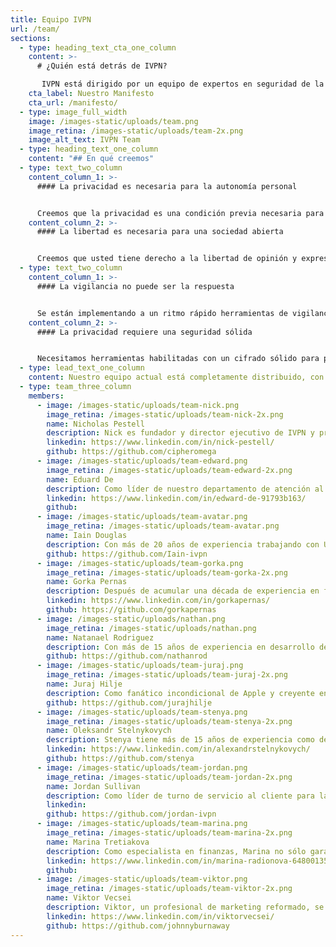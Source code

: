 ```yaml
---
title: Equipo IVPN
url: /team/
sections:
  - type: heading_text_cta_one_column
    content: >-
      # ¿Quién está detrás de IVPN?

       IVPN está dirigido por un equipo de expertos en seguridad de la información y activistas de la privacidad. El equipo fundador es un grupo de profesionales de la seguridad que se conocieron mientras estudiaban seguridad de la información en la Universidad de Londres, Reino Unido (Royal Holloway). IVPN existe desde 2009, mucho más tiempo que la mayoría de los servicios VPN.
    cta_label: Nuestro Manifesto
    cta_url: /manifesto/
  - type: image_full_width
    image: /images-static/uploads/team.png
    image_retina: /images-static/uploads/team-2x.png
    image_alt_text: IVPN Team
  - type: heading_text_one_column
    content: "## En qué creemos"
  - type: text_two_column
    content_column_1: >-
      #### La privacidad es necesaria para la autonomía personal


      Creemos que la privacidad es una condición previa necesaria para el desarrollo y la preservación de uno mismo. El poder de revelarse selectivamente al mundo está siendo atacado por gobiernos y corporaciones. Estamos contraatacando.
    content_column_2: >-
      #### La libertad es necesaria para una sociedad abierta


      Creemos que usted tiene derecho a la libertad de opinión y expresión en línea sin interferencias ni vigilancia. La libertad conduce a expresiones mejoradas de creatividad y pensamiento original. Estamos decididos a proteger este derecho.
  - type: text_two_column
    content_column_1: >-
      #### La vigilancia no puede ser la respuesta


      Se están implementando a un ritmo rápido herramientas de vigilancia avanzadas, como el monitoreo de dispositivos y las tecnologías de reconocimiento facial. Nos negamos a aceptar que estas herramientas sean necesarias para una sociedad segura y pedimos a los gobiernos que reduzcan su uso.
    content_column_2: >-
      #### La privacidad requiere una seguridad sólida


      Necesitamos herramientas habilitadas con un cifrado sólido para protegernos contra adversarios hostiles. Con el conjunto adecuado de protecciones podemos volver a controlar lo que compartimos con aquellos que no conocemos y en los que no podemos confiar.
  - type: lead_text_one_column
    content: Nuestro equipo actual está completamente distribuido, con 10 personas de 7 países.
  - type: team_three_column
    members:
      - image: /images-static/uploads/team-nick.png
        image_retina: /images-static/uploads/team-nick-2x.png
        name: Nicholas Pestell
        description: Nick es fundador y director ejecutivo de IVPN y propietario 100% de IVPN Limited, la empresa a través de la cual se opera el servicio IVPN. Nick aporta una considerable experiencia en gestión de riesgos y pruebas de seguridad mientras trabaja para Royal Bank of Scotland, Network Rail y ABN AMRO Bank.
        linkedin: https://www.linkedin.com/in/nick-pestell/
        github: https://github.com/cipheromega
      - image: /images-static/uploads/team-edward.png
        image_retina: /images-static/uploads/team-edward-2x.png
        name: Eduard De
        description: Como líder de nuestro departamento de atención al cliente, Edward es responsable de garantizar que todas las consultas de los clientes se atiendan de manera rápida y profesional, sin importar cuándo lleguen.
        linkedin: https://www.linkedin.com/in/edward-de-91793b163/
        github: 
      - image: /images-static/uploads/team-avatar.png
        image_retina: /images-static/uploads/team-avatar.png
        name: Iain Douglas
        description: Con más de 20 años de experiencia trabajando con Unix y Linux, Iain sabe un par de cosas. Dirige el equipo responsable de garantizar la seguridad y disponibilidad de nuestra infraestructura VPN pública.
        github: https://github.com/Iain-ivpn
      - image: /images-static/uploads/team-gorka.png
        image_retina: /images-static/uploads/team-gorka-2x.png
        name: Gorka Pernas
        description: Después de acumular una década de experiencia en funciones relacionadas con el control de calidad en empresas de tecnología, Gorka ahora aplica sus conocimientos para ayudar al equipo de IVPN a enviar aplicaciones sin errores y asegurarse de que no sufra fugas de privacidad.
        linkedin: https://www.linkedin.com/in/gorkapernas/
        github: https://github.com/gorkapernas
      - image: /images-static/uploads/nathan.png
        image_retina: /images-static/uploads/nathan.png
        name: Natanael Rodriguez
        description: Con más de 15 años de experiencia en desarrollo de software, Nathan ahora utiliza sus habilidades para abordar todos los proyectos relacionados con backend en IVPN.
        github: https://github.com/nathanrod
      - image: /images-static/uploads/team-juraj.png
        image_retina: /images-static/uploads/team-juraj-2x.png
        name: Juraj Hilje
        description: Como fanático incondicional de Apple y creyente en una experiencia de usuario fluida, fue una elección natural para Juraj ingresar al desarrollo de iOS hace una década. Ahora está obsesionado con crear la mejor aplicación VPN disponible en la App Store.
        github: https://github.com/jurajhilje
      - image: /images-static/uploads/team-stenya.png
        image_retina: /images-static/uploads/team-stenya-2x.png
        name: Oleksandr Stelnykovych
        description: Stenya tiene más de 15 años de experiencia como desarrollador de software en diversos roles. En IVPN, está trabajando en la creación de las mejores aplicaciones VPN para escritorios Windows y macOS.
        linkedin: https://www.linkedin.com/in/alexandrstelnykovych/
        github: https://github.com/stenya
      - image: /images-static/uploads/team-jordan.png
        image_retina: /images-static/uploads/team-jordan-2x.png
        name: Jordan Sullivan
        description: Como líder de turno de servicio al cliente para las Américas, Jordan utiliza sus habilidades de soporte técnico basadas en la resolución de problemas para ayudar a cualquiera que necesite una asistencia clara y paciente.
        linkedin: 
        github: https://github.com/jordan-ivpn
      - image: /images-static/uploads/team-marina.png
        image_retina: /images-static/uploads/team-marina-2x.png
        name: Marina Tretiakova
        description: Como especialista en finanzas, Marina no sólo garantiza que los libros del IVPN estén en orden, sino que también es responsable de desarrollar los procesos de negocio, realizar controles internos y garantizar el cumplimiento de las leyes.
        linkedin: https://www.linkedin.com/in/marina-radionova-64800135/
        github: 
      - image: /images-static/uploads/team-viktor.png
        image_retina: /images-static/uploads/team-viktor-2x.png
        name: Viktor Vecsei
        description: Viktor, un profesional de marketing reformado, se ha convertido en un ferviente defensor de la privacidad desde que se unió a IVPN. Es responsable de todos los esfuerzos de comunicación y divulgación que difunden la misión de IVPN.
        linkedin: https://www.linkedin.com/in/viktorvecsei/
        github: https://github.com/johnnyburnaway
---
```

